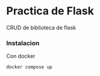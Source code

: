 # Practica de Flask
CRUD de biblioteca de flask

### Instalacion
Con docker
```
docker compose up
```